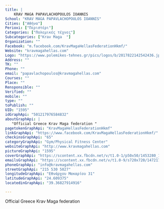 ```yaml
---
title: |
    KRAV MAGA PAPAVLACHOPOULOS IOANNIS
School: "KRAV MAGA PAPAVLACHOPOULOS IOANNIS"
Cities: ["Αθήνα"]
Perioxi: ["Περιστέρι"]
Categories: ["Πολεμικές τέχνες"]
Subcategories: ["Krav Maga  "]
Organization: ""
Facebook: "m.facebook.com/KravMagaHellasFederationHkmf/"
Website: "kravmagahellas.com"
Logo: "https://www.polemikes-tehnes.gr/pics/logos/b/2017822142542436.jpg"
Address: ""
TK: ""
Phone: ""
email: "papavlachopoulos@kravmagahellas.com"
Courses: ""
Place: ""
Rensponsible: ""
Verified: ""
mobile: ""
type: ""
toPublish: ""
UID: "1595"
idGraphApi: "501217976584832"
aboutGraphApi: | 
   "Official Greece Krav Maga federation "
pagetokenGraphApi: "KravMagaHellasFederationHkmf"
linkGraphApi: "https://www.facebook.com/KravMagaHellasFederationHkmf/"
checkinsGraphApi: "65"
categoryGraphApi: "Gym/Physical Fitness Center"
websiteGraphApi: "http://www.kravmagahellas.com"
pictureGraphApi: "1595"
coverGraphApi: "https://scontent.xx.fbcdn.net/v/t1.0-1/p50x50/1453280_1167556356617654_2042578495213493113_n.jpg?oh=9ae4417b8e34a31ff03cbd54d1eaa18c&amp;oe=5B0C5F1B"
emailsGraphApi: "https://scontent.xx.fbcdn.net/v/t1.0-9/s720x720/14721700_1411709465535674_2339084669482103244_n.jpg?oh=702e8fcf996843296b1f7d4a4af5e3e7&amp;oe=5B09132E"
phoneGraphApi: "info@kravmagahellas.com"
streetGraphApi: "215 530 5027"
longitudeGraphApi: "Εθνάρχου Μακαρίου 31"
latitudeGraphApi: "24.609375"
locatedinGraphApi: "39.36827914916"

---
```


Official Greece Krav Maga federation 

